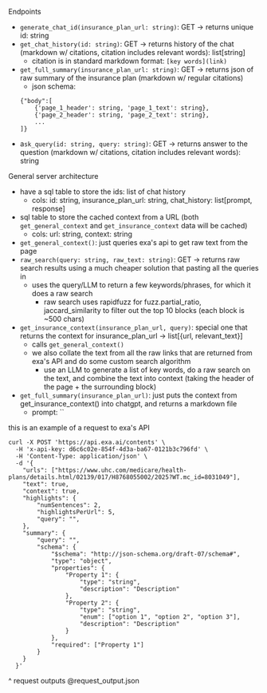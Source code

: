 Endpoints
- `generate_chat_id(insurance_plan_url: string)`: GET -> returns unique id: string
- `get_chat_history(id: string)`: GET -> returns history of the chat (markdown w/ citations, citation includes relevant words): list[string]
    - citation is in standard markdown format: `[key words](link)`
- `get_full_summary(insurance_plan_url: string)`: GET -> returns json of raw summary of the insurance plan (markdown w/ regular citations)
    - json schema: 
    ```
    {"body":[
        {'page_1_header': string, 'page_1_text': string},
        {'page_2_header': string, 'page_2_text': string},
        ...
    ]}
    ```
- a`sk_query(id: string, query: string)`: GET -> returns answer to the question (markdown w/ citations, citation includes relevant words): string
    

General server architecture
- have a sql table to store the ids: list of chat history
    - cols: id: string, insurance_plan_url: string, chat_history: list[prompt, response]
- sql table to store the cached context from a URL (both `get_general_context` and `get_insurance_context` data will be cached)
    - cols: url: string, context: string
- `get_general_context()`: just queries exa's api to get raw text from the page
- `raw_search(query: string, raw_text: string)`: GET -> returns raw search results using a much cheaper solution that pasting all the queries in
    - uses the query/LLM to return a few keywords/phrases, for which it does a raw search
        - raw search uses rapidfuzz for fuzz.partial_ratio, jaccard_similarity to filter out the top 10 blocks (each block is ~500 chars)
- `get_insurance_context(insurance_plan_url, query)`: special one that returns the context for insurance_plan_url -> list[{url, relevant_text}]
    - calls `get_general_context()`
    - we also collate the text from all the raw links that are returned from exa's API and do some custom search algorithm
        - use an LLM to generate a list of key words, do a raw search on the text, and combine the text into context (taking the header of the page + the surrounding block)
- `get_full_summary(insurance_plan_url)`: just puts the context from get_insurance_context() into chatgpt, and returns a markdown file
    - prompt: ``



this is an example of a request to exa's API
```
curl -X POST 'https://api.exa.ai/contents' \
  -H 'x-api-key: d6c6c02e-854f-4d3a-ba67-0121b3c796fd' \
  -H 'Content-Type: application/json' \
  -d '{
    "urls": ["https://www.uhc.com/medicare/health-plans/details.html/02139/017/H8768055002/2025?WT.mc_id=8031049"],
    "text": true,
    "context": true,
    "highlights": {
        "numSentences": 2,
        "highlightsPerUrl": 5,
        "query": "",
    },
    "summary": {
        "query": "",
        "schema": {
            "$schema": "http://json-schema.org/draft-07/schema#",
            "type": "object",
            "properties": {
                "Property 1": {
                    "type": "string",
                    "description": "Description"
                },
                "Property 2": {
                    "type": "string",
                    "enum": ["option 1", "option 2", "option 3"],
                    "description": "Description"
                }
            },
            "required": ["Property 1"]
        }
    }
  }'
```
^ request outputs @request_output.json